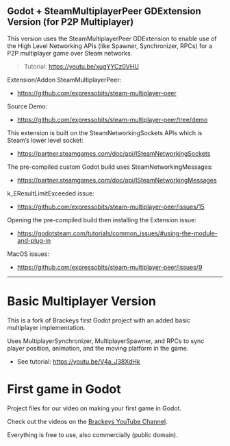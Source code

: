 ## Godot + SteamMultiplayerPeer GDExtension Version (for P2P Multiplayer)

This version uses the SteamMultiplayerPeer GDExtension to enable use of the High Level Networking APIs (like Spawner, Synchronizer, RPCs) for a P2P multiplayer game over Steam networks.

> Tutorial: https://youtu.be/xugYYCz0VHU


Extension/Addon SteamMultiplayerPeer:  
- https://github.com/expressobits/steam-multiplayer-peer


Source Demo:  
- https://github.com/expressobits/steam-multiplayer-peer/tree/demo


This extension is built on the SteamNetworkingSockets APIs which is Steam’s lower level socket:
- https://partner.steamgames.com/doc/api/ISteamNetworkingSockets

The pre-compiled custom Godot build uses SteamNetworkingMessages:
- https://partner.steamgames.com/doc/api/ISteamNetworkingMessages


k_EResultLimitExceeded issue:
- https://github.com/expressobits/steam-multiplayer-peer/issues/15


Opening the pre-compiled build then installing the Extension issue:
- https://godotsteam.com/tutorials/common_issues/#using-the-module-and-plug-in


MacOS issues:
- https://github.com/expressobits/steam-multiplayer-peer/issues/9


---

# Basic Multiplayer Version

This is a fork of Brackeys first Godot project with an added basic multiplayer implementation. 

Uses MultiplayerSynchronizer, MultiplayerSpawner, and RPCs to sync player position, animation, and the moving platform in the game.

- See tutorial: https://youtu.be/V4a_J38XdHk


# First game in Godot
Project files for our video on making your first game in Godot.

Check out the videos on the [Brackeys YouTube Channel](http://youtube.com/brackeys).

Everything is free to use, also commercially (public domain).
